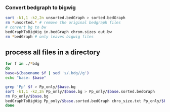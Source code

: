 ### Convert bedgraph to bigwig
```bash
sort -k1,1 -k2,2n unsorted.bedGraph > sorted.bedGraph
rm *unsorted.* # remove the original bedgraph files
# convert bg to bw
bedGraphToBigWig in.bedGraph chrom.sizes out.bw
rm *bedGraph # only leaves bigwig files
```
## process all files in a directory
```bash
for f in ./*bdg
do
base=$(basename $f | sed 's/.bdg//g')
echo "base: $base"

grep 'Pp' $f > Pp_only/$base.bg
sort -k1,1 -k2,2n Pp_only/$base.bg > Pp_only/$base.sorted.bedGraph
rm Pp_only/$base.bg
bedGraphToBigWig Pp_only/$base.sorted.bedGraph chro_size.txt Pp_only/$base.bw
done
```
